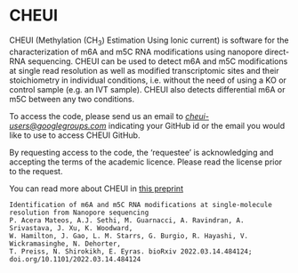 
# CHEUI

CHEUI (Methylation (CH<sub>3</sub>) Estimation Using Ionic current) is software for the characterization of m6A and m5C RNA modifications using nanopore direct-RNA sequencing. CHEUI can be used to detect m6A and m5C modifications at single read resolution as well as modified transcriptomic sites and their stoichiometry in individual conditions, i.e. without the need of using a KO or control sample (e.g. an IVT sample). CHEUI also detects differential m6A or m5C between any two conditions. 

To access the code, please send us an email to *cheui-users@googlegroups.com* indicating your GitHub id or the email you would like to use to access CHEUI GitHub. 

By requesting access to the code, the ‘requestee’ is acknowledging and accepting the terms of the academic licence. Please read the license prior to the request. 


You can read more about CHEUI in [this preprint](https://doi.org/10.1101/2022.03.14.484124)
```
Identification of m6A and m5C RNA modifications at single-molecule resolution from Nanopore sequencing
P. Acera Mateos, A.J. Sethi, M. Guarnacci, A. Ravindran, A. Srivastava, J. Xu, K. Woodward, 
W. Hamilton, J. Gao, L. M. Starrs, G. Burgio, R. Hayashi, V. Wickramasinghe, N. Dehorter,
T. Preiss, N. Shirokikh, E. Eyras. bioRxiv 2022.03.14.484124; doi.org/10.1101/2022.03.14.484124
```
